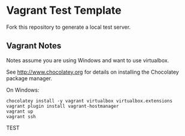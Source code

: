 # Vagrant Test Template

Fork this repository to generate a local test server.

## Vagrant Notes

Notes assume you are using Windows and want to use virtualbox.

See http://www.chocolatey.org for details on installing the Chocolatey package manager.

On Windows:

    chocolatey install -y vagrant virtualbox virtualbox.extensions
    vagrant plugin install vagrant-hostmanager
    vagrant up
    vagrant ssh

TEST
